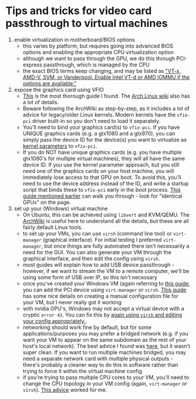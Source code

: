 # Tips and tricks for video card passthrough to virtual machines

1. enable virtualization in motherboard/BIOS options
    - this varies by platform, but requires going into advanced BIOS options and enabling the appropriate CPU virtualization option
    - although we want to pass through the GPU, we do this through PCI-express passthrough, which is managed by the CPU
    - the exact BIOS terms keep changing, and may be listed as ["VT-x, AMD-V, SVM, or Vanderpool. Enable Intel VT-d or AMD IOMMU if the options are available."](https://bce.berkeley.edu/enabling-virtualization-in-your-pc-bios.html)
2. expose the graphics card using VFIO
    - [This](https://forum.level1techs.com/t/vfio-in-2019-pop-os-how-to-general-guide-though-draft/142287) is the most thorough guide I found. The [Arch Linux wiki](https://wiki.archlinux.org/index.php/PCI_passthrough_via_OVMF) also has a lot of details.
    - Beware following the ArchWiki as step-by-step, as it includes a lot of advice for legacy/older Linux kernels. Modern kernels have the `vfio-pci` driver built-in so you don't need to load it separately.
    - You'll need to bind your graphics card(s) to `vfio-pci`. If you have UNIQUE graphics cards (e.g. a gtx1080 and a gtx970), you can simply pass the device ID for the device(s) you want to virtualize as [kernel parameters](https://wiki.archlinux.org/index.php/Kernel_parameters) to  `vfio-pci`.
    - If you do NOT have unique graphics cards (e.g. you have multiple gtx1080's for multiple virtual machines), they will all have the same device ID. If you use the kernel parameter approach, but you still need one of the graphics cards on your host machine, you will immediately lose access to that GPU on boot. To avoid this, you'll need to use the device address instead of the ID, and write a startup script that binds these to `vfio-pci` early in the boot process. [This guide mentioned earlier](https://forum.level1techs.com/t/vfio-in-2019-pop-os-how-to-general-guide-though-draft/142287) can walk you through - look for "Identical GPUs" on the page.
3. set up your (Windows) virtual machine
    - On Ubuntu, this can be achieved using `libvert` and KVM/QEMU. The [ArchWiki](https://wiki.archlinux.org/index.php/Libvirt) is useful here to understand all the details, but these are all fairly default Linux tools.
    - to set up your VMs, you can use `virsh` (command line tool) or `virt-manager` (graphical interface). For initial testing I preferred `virt-manager`, but once things are fully automated there isn't necessarily a need for the GUI. You can also generate your VM through the graphical interface, and then edit the config using `virsh`.
    - most guides will explain how to add USB device passthrough - however, if we want to stream the VM to a remote computer, we'll be using some form of USB over IP, so this isn't necessary
    - once you've created your Windows VM (again referring to [this guide](https://forum.level1techs.com/t/vfio-in-2019-pop-os-how-to-general-guide-though-draft/142287]), you can add the PCI device using `virt-manager` or `virsh`. [This guide](https://heiko-sieger.info/running-windows-10-on-linux-using-kvm-with-vga-passthrough/) has some nice details on creating a manual configuration file for your VM, but I never really got it working
    - with nvidia GPU's, Windows may not accept a virtual device with a cryptic `error 43`. You can fix this by [again using `virsh` and editing your config appropriately.](https://mathiashueber.com/fighting-error-43-nvidia-gpu-virtual-machine/).
    - networking should work fine by default, but for some applications/purposes you may prefer a bridged network (e.g. if you want your VM to appear on the same subdomain as the rest of your host's local network). The best advice I found was [here](https://forum.level1techs.com/t/cant-seem-to-configure-a-bridge-for-windows-guest-in-virt-manager-update-trying-to-use-virtio/111719/13), but it wasn't super clean. If you want to run multiple machines bridged, you may need a separate network card with multiple physical outputs - there's probably a cleaner way to do this in software rather than trying to force it within the virtual machine config
    - if you're trying to pass multiple CPU cores to your VM, you'll need to change the CPU topology in your VM config (again, `virt-manager` or `virsh`). [This advice](http://www.openwebit.com/c/how-to-run-windows-vm-on-more-than-2-cores-under-kvm/) worked for me.